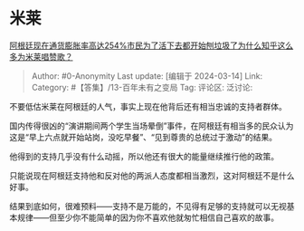 # 米莱
[阿根廷现在通货膨胀率高达254%市民为了活下去都开始刨垃圾了为什么知乎这么多为米莱唱赞歌？](https://www.zhihu.com/question/647441537/answer/3429792779)

> Author: #0-Anonymity
> Last update: [编辑于 2024-03-14]
> Link:
> Category: #【答集】/13-百年未有之变局 
> Tag: 
> 评论区:
> 泛讨论:

不要低估米莱在阿根廷的人气，事实上现在他背后还有相当忠诚的支持者群体。

国内传得很凶的“演讲期间两个学生当场晕倒”事件，在阿根廷有相当多的民众认为这是“早上六点就开始站岗，没吃早餐”、“见到尊贵的总统过于激动”的结果。

他得到的支持几乎没有什么动摇，所以他还有很大的能量继续推行他的政策。

只能说现在阿根廷支持他和反对他的两派人态度都相当激烈，这对阿根廷不是什么好事。

结果到底如何，很难预料——支持不是万能的，不见得有足够的支持就可以无视基本规律——但至少你不能简单的因为你不喜欢他就匆忙相信自己喜欢的故事。